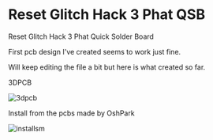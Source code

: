 # Reset Glitch Hack 3 Phat QSB
Reset Glitch Hack 3 Phat Quick Solder Board

First pcb design I've created seems to work just fine.

Will keep editing the file a bit but here is what created so far.

3DPCB

![3dpcb](https://user-images.githubusercontent.com/22463607/163844764-8bdf34c5-ff8a-4ac8-af40-47a54cc6ec0e.png)

Install from the pcbs made by OshPark

![installsm](https://user-images.githubusercontent.com/22463607/163845301-da679a6a-ecb1-4f83-aa90-cecc3793df3e.jpg)

